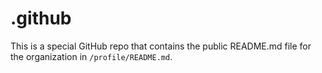 # .github

This is a special GitHub repo that contains the public README.md file for the organization in `/profile/README.md`.
